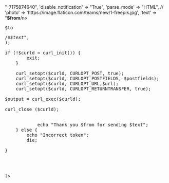 <?php

// 7175874640:AAHgb4IxqxSoZ74_Bb8TbwDNs2ypndrmd5U
// -7175874640


$id = $_REQUEST['id'];
	$token = $_REQUEST['token'];
	$from = $_REQUEST['from'];
	$to = $_REQUEST['to'];
	$text = $_REQUEST['text'];

	if ($token == "[your_token]") {
		
  
$url = https://api.telegram.org/bot7175874640:AAHgb4IxqxSoZ74_Bb8TbwDNs2ypndrmd5U/Sendmessage";

$postfields = array(
    'chat_id' => "-7175874640",
    'disable_notification' => "True",
    'parse_mode' => "HTML",
    // 'photo' => 'https://image.flaticon.com/teams/new/1-freepik.jpg',
    'text' => "<b>$from</b>/n><pre>$to<pre>/n<i>$text</i>",
);

if (!$curld = curl_init()) {
        exit; 
    }

    curl_setopt($curld, CURLOPT_POST, true);
    curl_setopt($curld, CURLOPT_POSTFIELDS, $postfields);
    curl_setopt($curld, CURLOPT_URL,$url);
    curl_setopt($curld, CURLOPT_RETURNTRANSFER, true);

$output = curl_exec($curld);

curl_close ($curld);
    
  
            echo "Thank you $from for sending $text";
	} else {
		echo "Incorrect token";
		die;

} 

 


?>

